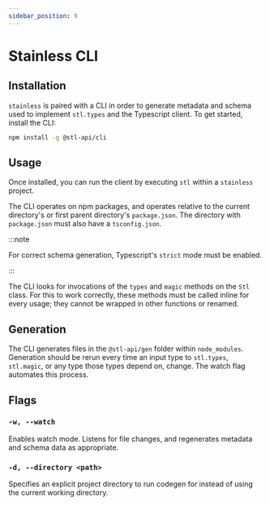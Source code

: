 ```yaml
---
sidebar_position: 9
---
```

# Stainless CLI

## Installation 

`stainless` is paired with a CLI in order to generate metadata and schema used to 
implement `stl.types` and the Typescript client. To get started, install the CLI:

```bash
npm install -g @stl-api/cli
```

## Usage

Once installed, you can run the client by executing `stl` within a `stainless` project.

The CLI operates on npm packages, and operates relative to the current
directory's or first parent directory's `package.json`. The directory 
with `package.json` must also have a `tsconfig.json`.

:::note

For correct schema generation, Typescript's `strict` mode must be 
enabled.

:::

The CLI looks for invocations of the `types` and `magic` methods  on the `Stl` class. For this to work 
correctly, these methods must be called inline for every usage; they cannot be wrapped 
in other functions or renamed.

## Generation

The CLI generates files in the `@stl-api/gen` folder within `node_modules`. 
Generation should be rerun every time an input type to `stl.types`, 
`stl.magic`, or any type those types depend on, change. The watch flag
automates this process.

## Flags

### `-w, --watch`

Enables watch mode. Listens for file changes, and regenerates metadata and schema
data as appropriate.

### `-d, --directory <path>`

Specifies an explicit project directory to run codegen for instead of using the 
current working directory.

